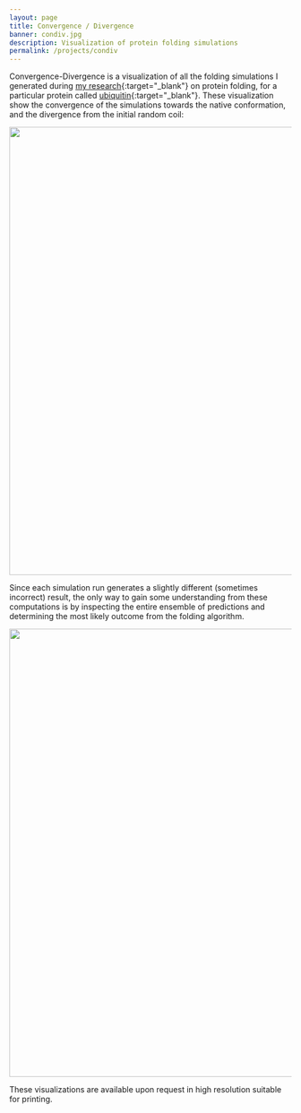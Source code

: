 ```yaml
---
layout: page
title: Convergence / Divergence
banner: condiv.jpg
description: Visualization of protein folding simulations
permalink: /projects/condiv
---
```


Convergence-Divergence is a visualization of all the folding simulations I generated during [my research](https://portfolio.andrescolubri.net/articles/jmb2006_intrabasin_colubri.pdf){:target="_blank"}
on protein folding, for a particular protein called [ubiquitin](https://www.rcsb.org/pdb/explore/explore.do?structureId=1ubq){:target="_blank"}. These visualization 
show the convergence of the simulations towards the native conformation, and the divergence from the initial random coil:

<img width="800" src="https://portfolio.andrescolubri.net/images/conv-div.jpg" style="background:none; border:none; box-shadow:none"/>

Since each simulation run generates a slightly different (sometimes incorrect) result, the only way to gain some understanding from these computations is by inspecting the entire ensemble
of predictions and determining the most likely outcome from the folding algorithm.

<img width="800" src="https://portfolio.andrescolubri.net/images/conv-div-closeup.jpg" style="background:none; border:none; box-shadow:none"/>

These visualizations are available upon request in high resolution suitable for printing.